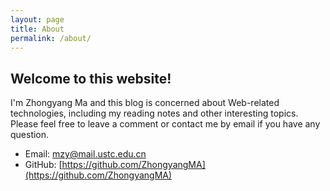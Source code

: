 ```yaml
---
layout: page
title: About
permalink: /about/
---
```


## Welcome to this website!  
I'm Zhongyang Ma and this blog is concerned about Web-related technologies, including my reading notes and other interesting topics. 
Please feel free to leave a comment or contact me by email if you have any question.  
  
 - Email: [mzy@mail.ustc.edu.cn](mailto:mzy@mail.ustc.edu.cn)
 - GitHub: [https://github.com/ZhongyangMA](https://github.com/ZhongyangMA)
 
<!--
 - LinkedIn: [https://www.linkedin.com/in/zhongyang-ma/?locale=en_US](https://www.linkedin.com/in/zhongyang-ma/?locale=en_US)
-->

